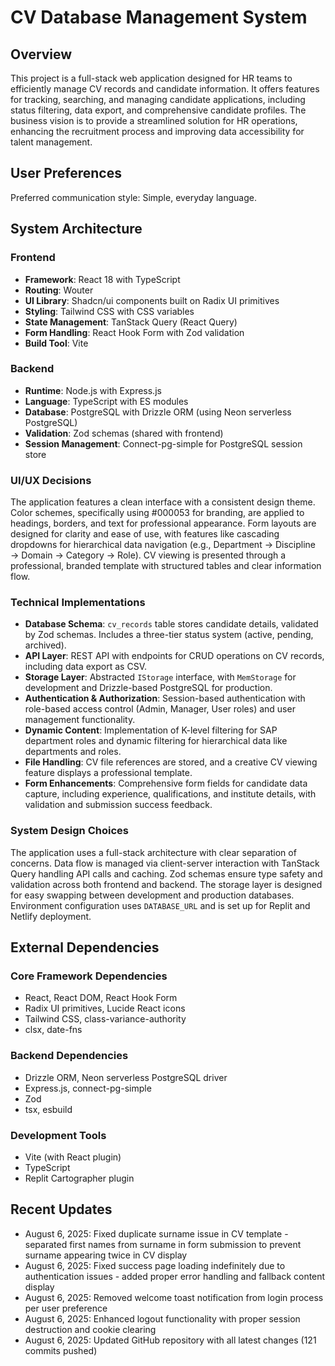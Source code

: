 # CV Database Management System

## Overview
This project is a full-stack web application designed for HR teams to efficiently manage CV records and candidate information. It offers features for tracking, searching, and managing candidate applications, including status filtering, data export, and comprehensive candidate profiles. The business vision is to provide a streamlined solution for HR operations, enhancing the recruitment process and improving data accessibility for talent management.

## User Preferences
Preferred communication style: Simple, everyday language.

## System Architecture

### Frontend
- **Framework**: React 18 with TypeScript
- **Routing**: Wouter
- **UI Library**: Shadcn/ui components built on Radix UI primitives
- **Styling**: Tailwind CSS with CSS variables
- **State Management**: TanStack Query (React Query)
- **Form Handling**: React Hook Form with Zod validation
- **Build Tool**: Vite

### Backend
- **Runtime**: Node.js with Express.js
- **Language**: TypeScript with ES modules
- **Database**: PostgreSQL with Drizzle ORM (using Neon serverless PostgreSQL)
- **Validation**: Zod schemas (shared with frontend)
- **Session Management**: Connect-pg-simple for PostgreSQL session store

### UI/UX Decisions
The application features a clean interface with a consistent design theme. Color schemes, specifically using #000053 for branding, are applied to headings, borders, and text for professional appearance. Form layouts are designed for clarity and ease of use, with features like cascading dropdowns for hierarchical data navigation (e.g., Department → Discipline → Domain → Category → Role). CV viewing is presented through a professional, branded template with structured tables and clear information flow.

### Technical Implementations
- **Database Schema**: `cv_records` table stores candidate details, validated by Zod schemas. Includes a three-tier status system (active, pending, archived).
- **API Layer**: REST API with endpoints for CRUD operations on CV records, including data export as CSV.
- **Storage Layer**: Abstracted `IStorage` interface, with `MemStorage` for development and Drizzle-based PostgreSQL for production.
- **Authentication & Authorization**: Session-based authentication with role-based access control (Admin, Manager, User roles) and user management functionality.
- **Dynamic Content**: Implementation of K-level filtering for SAP department roles and dynamic filtering for hierarchical data like departments and roles.
- **File Handling**: CV file references are stored, and a creative CV viewing feature displays a professional template.
- **Form Enhancements**: Comprehensive form fields for candidate data capture, including experience, qualifications, and institute details, with validation and submission success feedback.

### System Design Choices
The application uses a full-stack architecture with clear separation of concerns. Data flow is managed via client-server interaction with TanStack Query handling API calls and caching. Zod schemas ensure type safety and validation across both frontend and backend. The storage layer is designed for easy swapping between development and production databases. Environment configuration uses `DATABASE_URL` and is set up for Replit and Netlify deployment.

## External Dependencies

### Core Framework Dependencies
- React, React DOM, React Hook Form
- Radix UI primitives, Lucide React icons
- Tailwind CSS, class-variance-authority
- clsx, date-fns

### Backend Dependencies
- Drizzle ORM, Neon serverless PostgreSQL driver
- Express.js, connect-pg-simple
- Zod
- tsx, esbuild

### Development Tools
- Vite (with React plugin)
- TypeScript
- Replit Cartographer plugin

## Recent Updates
- August 6, 2025: Fixed duplicate surname issue in CV template - separated first names from surname in form submission to prevent surname appearing twice in CV display
- August 6, 2025: Fixed success page loading indefinitely due to authentication issues - added proper error handling and fallback content display
- August 6, 2025: Removed welcome toast notification from login process per user preference
- August 6, 2025: Enhanced logout functionality with proper session destruction and cookie clearing
- August 6, 2025: Updated GitHub repository with all latest changes (121 commits pushed)